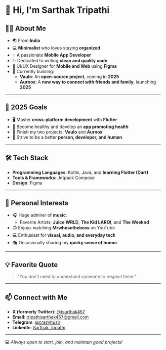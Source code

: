 # 👋 Hi, I'm Sarthak Tripathi  

## 👨‍💻 About Me  
- 🌏 From **India**  
- 💻 **Minimalist** who loves staying **organized**  
- 💡 A passionate **Mobile App Developer**  
- ✨ Dedicated to writing **clean and quality code**  
- 🎨 UI/UX Designer for **Mobile and Web** using **Figma**  
- 🚀 Currently building:  
  - **Vaulo**: An **open-source project**, coming in **2025**  
  - **Aurnox**: A **new way to connect with friends and family**, launching **2025**  

---

## 🎯 2025 Goals  
- 🖥️ Master **cross-platform development** with **Flutter**  
- 💪 Become healthy and develop an **app promoting health**  
- 🚀 Finish my two projects: **Vaulo** and **Aurnox**  
- 🌟 Strive to be a better **person, developer, and human**  

---

## 🛠️ Tech Stack  
- **Programming Languages**: Kotlin, Java, and **learning Flutter (Dart)**  
- **Tools & Frameworks**: Jetpack Compose  
- **Design**: Figma  

---

## 🎵 Personal Interests  
- 🎧 Huge admirer of **music**:  
  - Favorite Artists: **Juice WRLD**, **The Kid LAROI**, and **The Weeknd**  
- 📺 Enjoys watching **Mrwhosetheboss** on YouTube  
- 💻 Enthusiast for **visual, audio, and everyday tech**  
- 🎭 Occasionally sharing my **quirky sense of humor**  

---

## 💡 Favorite Quote  
> "You don't need to understand someone to respect them."  

---

## 📫 Connect with Me  
- **X (formerly Twitter)**: [@tsarthak457](https://x.com/tsarthak457)  
- **Email**: [tripathisarthak457@gmail.com](mailto:tripathisarthak457@gmail.com)  
- **Telegram**: [@crazyhusir](https://t.me/crazyhusir)  
- **LinkedIn**: [Sarthak Tripathi](https://linkedin.com/in/ts15)  

---

💻 *Always open to start, join, and maintain good projects!*
